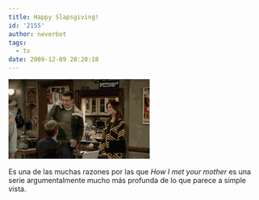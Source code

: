 ```yaml
---
title: Happy Slapsgiving!
id: '2155'
author: neverbot
tags:
  - tv
date: 2009-12-09 20:20:18
---
```


![happy_slapsgiving](./happy-slapsgiving/happy_slapsgiving.gif "happy_slapsgiving")

Es una de las muchas razones por las que _How I met your mother_ es una serie argumentalmente mucho más profunda de lo que parece a simple vista.